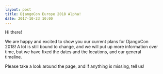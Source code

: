 ```yaml
---
layout: post
title: DjangoCon Europe 2018 Alpha!
date: 2017-10-23 10:00
---
```


Hi there!

We are happy and excited to show you our current plans for DjangoCon 2018! A lot is still bound to change, and we will
put up more information over time, but we have fixed the dates and the locations, and our general
timeline.

Please take a look around the page, and if anything is missing, tell us!
